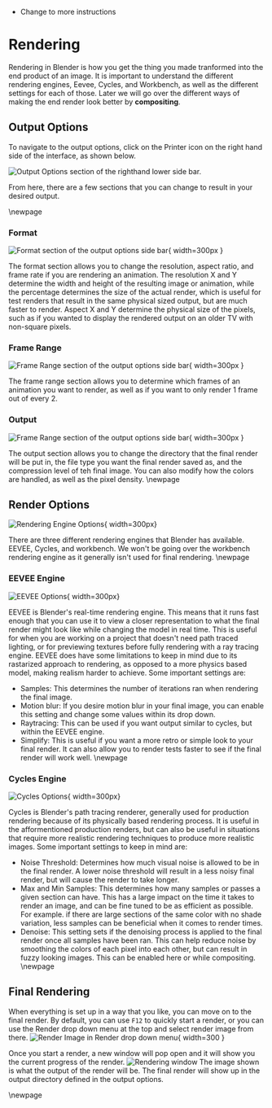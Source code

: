 - Change to more instructions

# Rendering

Rendering in Blender is how you get the thing you made tranformed into the end product of an image. It is important to understand the different rendering engines, Eevee, Cycles, and Workbench, as well as the different settings for each of those. Later we will go over the different ways of making the end render look better by **compositing**.

## Output Options
To navigate to the output options, click on the Printer icon on the right hand side of the interface, as shown below.

![*Output Options section of the righthand lower side bar.*](images/OutputOptionSidePanel.png)

From here, there are a few sections that you can change to result in your desired output.

\newpage

### Format
![*Format section of the output options side bar*](images/FormatSection.png){ width=300px }

The format section allows you to change the resolution, aspect ratio, and frame rate if you are rendering an animation. The resolution X and Y determine the width and height of the resulting image or animation, while the percentage determines the size of the actual render, which is useful for test renders that result in the same physical sized output, but are much faster to render. Aspect X and Y determine the physical size of the pixels, such as if you wanted to display the rendered output on an older TV with non-square pixels.

### Frame Range
![*Frame Range section of the output options side bar*](images/FrameRange.png){ width=300px }

The frame range section allows you to determine which frames of an animation you want to render, as well as if you want to only render 1 frame out of every 2.

### Output
![*Frame Range section of the output options side bar*](images/OutputOptions.png){ width=300px }

The output section allows you to change the directory that the final render will be put in, the file type you want the final render saved as, and the compression level of teh final image. You can also modify how the colors are handled, as well as the pixel density.
\newpage

## Render Options
![Rendering Engine Options](images/RenderingEngines.png){ width=300px}

There are three different rendering engines that Blender has available. EEVEE, Cycles, and workbench. We won't be going over the workbench rendering engine as it generally isn't used for final rendering.
\newpage

### EEVEE Engine
![EEVEE Options](images/EEVEEOptions.png){ width=300px}

EEVEE is Blender's real-time rendering engine. This means that it runs fast enough that you can use it to view a closer representation to what the final render might look like while changing the model in real time. This is useful for when you are working on a project that doesn't need path traced lighting, or for previewing textures before fully rendering with a ray tracing engine. EEVEE does have some limitations to keep in mind due to its rastarized approach to rendering, as opposed to a more physics based model, making realism harder to achieve. Some important settings are:
- Samples: This determines the number of iterations ran when rendering the final image.
- Motion blur: If you desire motion blur in your final image, you can enable this setting and change some values within its drop down.
- Raytracing: This can be used if you want output similar to cycles, but within the EEVEE engine.
- Simplify: This is useful if you want a more retro or simple look to your final render. It can also allow you to render tests faster to see if the final render will work well.
\newpage

### Cycles Engine
![Cycles Options](images/CyclesOptions.png){ width=300px}


Cycles is Blender's path tracing renderer, generally used for production rendering because of its physically based rendering process. It is useful in the afformentioned production renders, but can also be useful in situations that require more realistic rendering techniques to produce more realistic images. Some important settings to keep in mind are:

- Noise Threshold: Determines how much visual noise is allowed to be in the final render. A lower noise threshold will result in a less noisy final render, but will cause the render to take longer.
- Max and Min Samples: This determines how many samples or passes a given section can have. This has a large impact on the time it takes to render an image, and can be fine tuned to be as efficient as possible. For example. if there are large sections of the same color with no shade variation, less samples can be beneficial when it comes to render times.
- Denoise: This setting sets if the denoising process is applied to the final render once all samples have been ran. This can help reduce noise by smoothing the colors of each pixel into each other, but can result in fuzzy looking images. This can be enabled here or while compositing.
\newpage

## Final Rendering
When everything is set up in a way that you like, you can move on to the final render. By default, you can use `F12` to quickly start a render, or you can use the Render drop down menu at the top and select render image from there.
![Render Image in Render drop down menu](images/RenderImage.png){ width=300 }

Once you start a render, a new window will pop open and it will show you the current progress of the render.
![Rendering window](images/RenderWindow.png)
The image shown is what the output of the render will be. The final render will show up in the output directory defined in the output options.

\newpage

